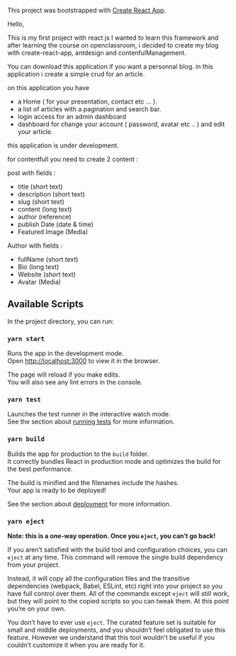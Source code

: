 This project was bootstrapped with [Create React App](https://github.com/facebook/create-react-app).

Hello,

This is my first project with react js
I wanted to learn this framework and after learning the course on openclassroom, i decided to
create my blog with create-react-app, antdesign and contenfulManagement.

You can download this application if you want a personnal blog.
in this application i create a simple crud for an article.

on this application you have 
- a Home ( for your presentation, contact etc ... ).
- a list of articles with a pagination and search bar.
- login access for an admin dashboard
- dashboard for change your account ( password, avatar etc .. ) and edit your article.

this application is under development.

for contentfull you need to create 2 content : 

post with fields :

- title (short text)
- description (short text)
- slug (short text) 
- content (long text)
- author (reference)
- publish Date (date & time)
- Featured Image (Media)

Author with fields :

- fullName (short text)
- Bio (long text)
- Website (short text) 
- Avatar (Media)




## Available Scripts

In the project directory, you can run:

### `yarn start`

Runs the app in the development mode.<br />
Open [http://localhost:3000](http://localhost:3000) to view it in the browser.

The page will reload if you make edits.<br />
You will also see any lint errors in the console.

### `yarn test`

Launches the test runner in the interactive watch mode.<br />
See the section about [running tests](https://facebook.github.io/create-react-app/docs/running-tests) for more information.

### `yarn build`

Builds the app for production to the `build` folder.<br />
It correctly bundles React in production mode and optimizes the build for the best performance.

The build is minified and the filenames include the hashes.<br />
Your app is ready to be deployed!

See the section about [deployment](https://facebook.github.io/create-react-app/docs/deployment) for more information.

### `yarn eject`

**Note: this is a one-way operation. Once you `eject`, you can’t go back!**

If you aren’t satisfied with the build tool and configuration choices, you can `eject` at any time. This command will remove the single build dependency from your project.

Instead, it will copy all the configuration files and the transitive dependencies (webpack, Babel, ESLint, etc) right into your project so you have full control over them. All of the commands except `eject` will still work, but they will point to the copied scripts so you can tweak them. At this point you’re on your own.

You don’t have to ever use `eject`. The curated feature set is suitable for small and middle deployments, and you shouldn’t feel obligated to use this feature. However we understand that this tool wouldn’t be useful if you couldn’t customize it when you are ready for it.
